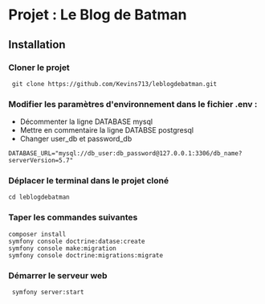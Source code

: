 # Projet : Le Blog de Batman
## Installation
### Cloner le projet

``` git clone https://github.com/Kevins713/leblogdebatman.git```

### Modifier les paramètres d'environnement dans le fichier .env :
- Décommenter la ligne DATABASE mysql
- Mettre en commentaire la ligne DATABSE postgresql
- Changer user_db et password_db

```DATABASE_URL="mysql://db_user:db_password@127.0.0.1:3306/db_name?serverVersion=5.7"```

### Déplacer le terminal dans le projet cloné

```cd leblogdebatman```

### Taper les commandes suivantes
 ```
 composer install
 symfony console doctrine:datase:create
 symfony console make:migration
 symfony console doctrine:migrations:migrate
 
 ```

### Démarrer le serveur web
``` symfony server:start```